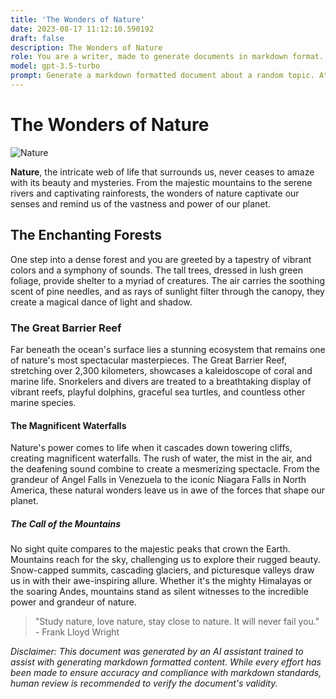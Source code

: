 ```yaml
---
title: 'The Wonders of Nature'
date: 2023-08-17 11:12:10.590192
draft: false
description: The Wonders of Nature
role: You are a writer, made to generate documents in markdown format. It is very important that all of the documents you generate are in valid markdown format.
model: gpt-3.5-turbo
prompt: Generate a markdown formatted document about a random topic. At the bottom, include a disclaimer explaining that the document was generated by you. The first line of the document should be the title. Make sure that the entire document is in proper markdown format, using a mix of various tags to make the document visually appealing.
---
```


# The Wonders of Nature

![Nature](https://images.unsplash.com/photo-1587614078802-3fd6a5d238b3?ixlib=rb-1.2.1&auto=format&fit=crop&w=1350&q=80)

**Nature**, the intricate web of life that surrounds us, never ceases to amaze with its beauty and mysteries. From the majestic mountains to the serene rivers and captivating rainforests, the wonders of nature captivate our senses and remind us of the vastness and power of our planet.

## The Enchanting Forests

One step into a dense forest and you are greeted by a tapestry of vibrant colors and a symphony of sounds. The tall trees, dressed in lush green foliage, provide shelter to a myriad of creatures. The air carries the soothing scent of pine needles, and as rays of sunlight filter through the canopy, they create a magical dance of light and shadow.

### The Great Barrier Reef

Far beneath the ocean's surface lies a stunning ecosystem that remains one of nature's most spectacular masterpieces. The Great Barrier Reef, stretching over 2,300 kilometers, showcases a kaleidoscope of coral and marine life. Snorkelers and divers are treated to a breathtaking display of vibrant reefs, playful dolphins, graceful sea turtles, and countless other marine species.

#### The Magnificent Waterfalls

Nature's power comes to life when it cascades down towering cliffs, creating magnificent waterfalls. The rush of water, the mist in the air, and the deafening sound combine to create a mesmerizing spectacle. From the grandeur of Angel Falls in Venezuela to the iconic Niagara Falls in North America, these natural wonders leave us in awe of the forces that shape our planet.

##### The Call of the Mountains

No sight quite compares to the majestic peaks that crown the Earth. Mountains reach for the sky, challenging us to explore their rugged beauty. Snow-capped summits, cascading glaciers, and picturesque valleys draw us in with their awe-inspiring allure. Whether it's the mighty Himalayas or the soaring Andes, mountains stand as silent witnesses to the incredible power and grandeur of nature.

> "Study nature, love nature, stay close to nature. It will never fail you." - Frank Lloyd Wright

*Disclaimer: This document was generated by an AI assistant trained to assist with generating markdown formatted content. While every effort has been made to ensure accuracy and compliance with markdown standards, human review is recommended to verify the document's validity.*